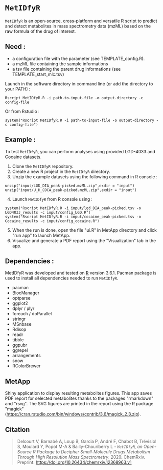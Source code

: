 # `MetIDfyR`
`MetIDfyR` is an open-source, cross-platform and versatile R script to predict and detect metabolites in mass spectrometry data (mzML) based on the raw formula of the drug of interest.

## Need : 
- a configuration file with the parameter (see TEMPLATE_config.R). 
- a mzML file containing the sample informations
- a tsv file containing the parent drug informations (see TEMPLATE_start_mlc.tsv)

Launch in the software directory in command line (or add the directory to your PATH) :
```
Rscript MetIDfyR.R -i path-to-input-file -o output-directory -c config-file
```
Or from Rstudio :
```
system("Rscript MetIDfyR.R -i path-to-input-file -o output-directory -c config-file")
```

## Example :
To test `MetIDfyR`, you can perform analyses using provided LGD-4033 and Cocaine datasets. 

1. Clone the `MetIDfyR` repository.
2. Create a new R project in the `MetIDfyR` directory.
3. Unzip the example datasets using the following command in R console :
```
unzip("input/LGD_DIA_peak-picked.mzML.zip",exdir = "input")
unzip("input/U_H_COCA_peak-picked.mzML.zip",exdir = "input")
```
4. Launch `MetIDfyR` from R console using :
```
system("Rscript MetIDfyR.R -i input/lgd_DIA_peak-picked.tsv -o LGD4033_results -c input/config_LGD.R")
system("Rscript MetIDfyR.R -i input/cocaine_peak-picked.tsv -o Cocaine_results -c input/config_cocaine.R")
```
5. When the run is done, open the file "ui.R" in MetApp directory and click "run app" to launch MetApp.
6. Visualize and generate a PDF report using the "Visualization" tab in the app.

## Dependencies : 
MetIDfyR was developed and tested on <a href="https://www.r-project.org/" title="More about R">R</a> version 3.6.1. 
Pacman package is used to install all dependencies needed to run `MetIDfyR`.
- pacman
- BiocManager
- optparse
- ggplot2
- dplyr / plyr
- foreach / doParallel
- stringr
- MSnbase
- Rdisop
- readr
- tibble
- ggpubr
- ggrepel
- arrangements
- snow
- RColorBrewer

## MetApp
Shiny application to display resulting metabolites figures.
This app saves PDF report for selected metabolites thanks to the packages "rmarkdown" and "rsvg". 
The SVG figures are printed in the report using the R package "magick" (https://cran.rstudio.com/bin/windows/contrib/3.6/magick_2.3.zip). 

## Citation
>Delcourt V, Barnabé A, Loup B, Garcia P, André F, Chabot B, Trévisiol S, Moulard Y, Popot M-A & Bailly-Chouriberry L -
> *`MetIDfyR`, an Open-Source R Package to Decipher Small-Molecule Drugs Metabolism Through High Resolution Mass Spectrometry*. 2020. ChemRxiv. Preprint. https://doi.org/10.26434/chemrxiv.12368963.v1

